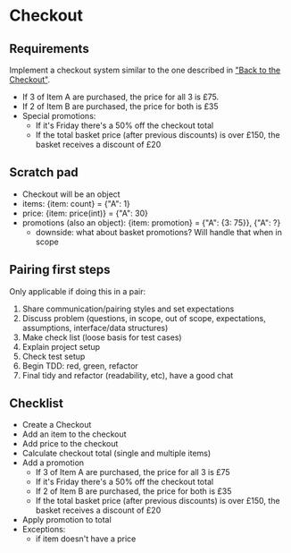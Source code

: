 # Checkout

## Requirements

Implement a checkout system similar to the one described in ["Back to the Checkout"](http://codekata.com/kata/kata09-back-to-the-checkout/).

- If 3 of Item A are purchased, the price for all 3 is £75.
- If 2 of Item B are purchased, the price for both is £35
- Special promotions:
  - If it's Friday there's a 50% off the checkout total
  - If the total basket price (after previous discounts) is over £150, the basket receives a discount of £20

## Scratch pad

- Checkout will be an object
- items: {item: count} = {"A": 1} 
- price: {item: price(int)} = {"A": 30}
- promotions (also an object): {item: promotion} = {"A": {3: 75}}, {"A": ?} 
  * downside: what about basket promotions? Will handle that when in scope

## Pairing first steps

Only applicable if doing this in a pair:

1. Share communication/pairing styles and set expectations
2. Discuss problem (questions, in scope, out of scope, expectations, assumptions, interface/data structures)
3. Make check list (loose basis for test cases)
4. Explain project setup
5. Check test setup
6. Begin TDD: red, green, refactor
7. Final tidy and refactor (readability, etc), have a good chat

## Checklist

- Create a Checkout
- Add an item to the checkout
- Add price to the checkout
- Calculate checkout total (single and multiple items)
- Add a promotion
  - If 3 of Item A are purchased, the price for all 3 is £75
  - If it's Friday there's a 50% off the checkout total
  - If 2 of Item B are purchased, the price for both is £35
  - If the total basket price (after previous discounts) is over £150, the basket receives a discount of £20
- Apply promotion to total
- Exceptions: 
  - if item doesn't have a price